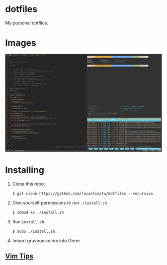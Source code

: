 # dotfiles

My personal dotfiles.


# Images

![My Terminal](/terminal-screen.png)

# Installing

1. Clone this repo:
    
    ```
    $ git clone https://github.com/lucasfcosta/dotfiles --recursive
    ```

2. Give yourself permissions to run `./install.sh`
    
    ```
    $ chmod +x ./install.sh
    ```

3. Run `install.sh`
    
    ```
    $ sudo ./install.sh
    ```

4. Import gruvbox colors into iTerm


## [Vim Tips](http://localhost:4000/2017/01/23/Quick-vIM-Tips-That-Will-Save-Your-Life.html)
